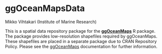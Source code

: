 ggOceanMapsData
================
Mikko Vihtakari (Institute of Marine Research)

This is a spatial data repository package for the
[**ggOceanMaps**](https://github.com/MikkoVihtakari/ggOceanMaps) R
package. The package provides low-resolution shapefiles required by
ggOceanMaps. These shapefiles are placed in a separate package due to
CRAN Repository Policy. Please see the
[ggOceanMaps](https://github.com/MikkoVihtakari/ggOceanMaps)
documentation for further information.

